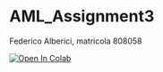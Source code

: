 # AML_Assignment3

Federico Alberici, matricola 808058

[![Open In Colab](https://colab.research.google.com/assets/colab-badge.svg)](https://colab.research.google.com/github/AlbezJelt/AML_Assignment3/blob/main/CNN_model.ipynb)
